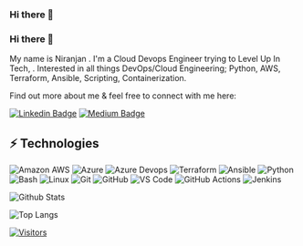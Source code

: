 ### Hi there 👋

<!--
**computedev/computedev** is a ✨ _special_ ✨ repository because its `README.md` (this file) appears on your GitHub profile.

Here are some ideas to get you started:

- 🔭 I’m currently working on ...
- 🌱 I’m currently learning ...
- 👯 I’m looking to collaborate on ...
- 🤔 I’m looking for help with ...
- 💬 Ask me about ...
- 📫 How to reach me: ...
- 😄 Pronouns: ...
- ⚡ Fun fact: ...
-->

### Hi there 👋

<!-- Introduce yourself and give a brief introduction about yourself here.  Also include what tech you're interested in and what you are currently learning -->
My name is Niranjan . I'm a Cloud Devops Engineer trying to  Level Up In Tech, . Interested in all things DevOps/Cloud Engineering; Python, AWS, Terraform, Ansible, Scripting, Containerization.

Find out more about me & feel free to connect with me here:

<!-- Replace the fields below with the information requested. Remember to remove the encapsulating <> characters. For spaces in names, use %20 (e.g. Broadus%20Palmer) -->

[![Linkedin Badge](https://img.shields.io/badge/Niranjan-blue?style=for-the-badge&logo=Linkedin&logoColor=white&link=https://www.linkedin.com/in/niranjan-s/)](https://www.linkedin.com/in/niranjan-s/)
[![Medium Badge](https://img.shields.io/badge/Niranjan-12100E?style=for-the-badge&logo=medium&logoColor=white&linkhttps://medium.com/@cloudeng)](https://medium.com/@cloudeng/)
<!-- [![Gmail Badge](https://img.shields.io/badge/-email@gmail.com-c14438?style=for-the-badge&logo=Gmail&logoColor=white&link=mailto:krisaff@gmail.com)](mailto:email@gmail.com) -->

## ⚡ Technologies

<!-- Check out the Badges folder for more badges -->

![Amazon AWS](https://img.shields.io/badge/Amazon%20AWS-232F3E?style=for-the-badge&logo=amazon-aws)
![Azure](https://img.shields.io/badge/Microsoft%20Azure-0078D4.svg?style=for-the-badge&logo=Microsoft-Azure&logoColor=white)
![Azure Devops](https://img.shields.io/badge/Azure%20DevOps-0078D7.svg?style=for-the-badge&logo=Azure-DevOps&logoColor=white)
![Terraform](https://img.shields.io/badge/terraform-%235835CC.svg?style=for-the-badge&logo=terraform&logoColor=white)
![Ansible](https://img.shields.io/badge/Ansible-000000?style=for-the-badge&logo=ansible&logoColor=white)
![Python](https://img.shields.io/badge/Python-FFD43B?style=for-the-badge&logo=python&logoColor=blue)
![Bash](https://img.shields.io/badge/BASH-4EAA25?style=for-the-badge&logo=gnubash&logoColor=white)
![Linux](https://img.shields.io/badge/Linux-FCC624?style=for-the-badge&logo=linux&logoColor=black)
![Git](https://img.shields.io/badge/-Git-black?style=for-the-badge&logo=git)
![GitHub](https://img.shields.io/badge/-GitHub-181717?style=for-the-badge&logo=github)
![VS Code](https://img.shields.io/badge/VSCode-0078D4?style=for-the-badge&logo=visual%20studio%20code&logoColor=white)
![GitHub Actions](https://img.shields.io/badge/GitHub_Actions-2088FF?style=for-the-badge&logo=github-actions&logoColor=white)
![Jenkins](https://img.shields.io/badge/Jenkins-D24939?style=for-the-badge&logo=Jenkins&logoColor=white)
<!-- ![Django](https://img.shields.io/badge/django-%23092E20.svg?style=for-the-badge&logo=django&logoColor=white)
![Gunicorn](https://img.shields.io/badge/gunicorn-%298729.svg?style=for-the-badge&logo=gunicorn&logoColor=white) -->
<!-- ![Nginx](https://img.shields.io/badge/nginx-%23009639.svg?style=for-the-badge&logo=nginx&logoColor=white)
![Trello](https://img.shields.io/badge/Trello-%23026AA7.svg?style=for-the-badge&logo=Trello&logoColor=white) -->
<!-- ![Sublime Text](https://img.shields.io/badge/sublime_text-%23575757.svg?&style=for-the-badge&logo=sublime-text&logoColor=important) -->
<!-- ![Kubernetes](https://img.shields.io/badge/kubernetes-326ce5.svg?&style=for-the-badge&logo=kubernetes&logoColor=white) -->
<!-- ![Docker](https://img.shields.io/badge/docker-%230db7ed.svg?style=for-the-badge&logo=docker&logoColor=white) -->

<!-- ![Gists](https://gists-readme.yizack.com/api?user=computedev) -->

<!-- Replace the fields below with the information requested. Remember to remove the encapsulating <> characters. -->

![Github Stats](https://github-readme-stats.vercel.app/api?username=computedev&count_private=true&show_icons=true&include_all_commits=true)

![Top Langs](https://github-readme-stats.vercel.app/api/top-langs/?username=KrisAff84&hide=TeX&layout=compact)


[![Visitors](https://api.visitorbadge.io/api/visitors?path=computedev%computedev&label=VISITORS&countColor=%23263759)](https://visitorbadge.io/status?path=computedev%computedev)

